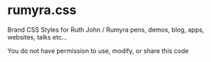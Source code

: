 # rumyra.css

Brand CSS Styles for Ruth John / Rumyra pens, demos, blog, apps, websites, talks etc...

You do not have permission to use, modify, or share this code
